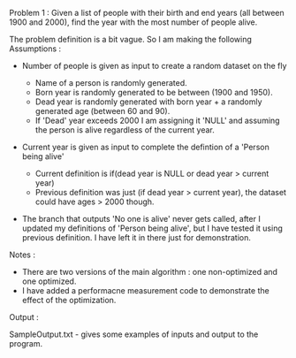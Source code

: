 Problem 1 : Given a list of people with their birth and end years (all between 1900 and 2000), find the year with the most number of people alive.


The problem definition is a bit vague.
So I am making the following Assumptions : 
- Number of people is given as input to create a random dataset on the fly
  - Name of a person is randomly generated.
  - Born year is randomly generated to be between (1900 and 1950).
  - Dead year is randomly generated with born year + a randomly generated age (between 60 and 90).
  - If 'Dead' year exceeds 2000 I am assigning it 'NULL' and assuming the person is alive regardless of the current year. 

- Current year is given as input to complete the defintion of a 'Person being alive'
  - Current definition is if(dead year is NULL or dead year > current year)
  - Previous definition was just (if dead year > current year), the dataset could have ages > 2000 though.
- The branch that outputs 'No one is alive' never gets called, after I updated my definitions of 'Person being alive', but I have tested it using previous definition. I have left it in there just for demonstration.

Notes :
- There are two versions of the main algorithm : one non-optimized and one optimized.
- I have added a performacne measurement code to demonstrate the effect of the optimization.

Output :

SampleOutput.txt - gives some examples of inputs and output to the program.
